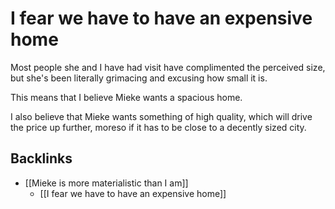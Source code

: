 # I fear we have to have an expensive home
Most people she and I have had visit have complimented the perceived size, but she's been literally grimacing and excusing how small it is.

This means that I believe Mieke wants a spacious home.

I also believe that Mieke wants something of high quality, which will drive the price up further, moreso if it has to be close to a decently sized city.

## Backlinks
* [[Mieke is more materialistic than I am]]
	* [[I fear we have to have an expensive home]]

<!-- #Life -->

<!-- {BearID:51E85671-5722-4935-906D-A6DCEDB1DD00-15756-00001303BA65423B} -->
